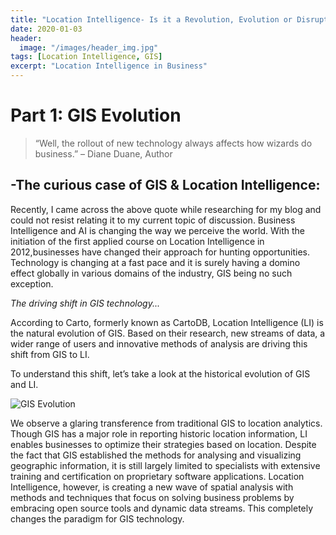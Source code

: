 ```yaml
---
title: "Location Intelligence- Is it a Revolution, Evolution or Disruption?"
date: 2020-01-03
header:
  image: "/images/header_img.jpg"
tags: [Location Intelligence, GIS]
excerpt: "Location Intelligence in Business"
---
```

# **Part 1: GIS Evolution**

> “Well, the rollout of new technology always affects how wizards do business.” – Diane Duane, Author

## -The curious case of GIS & Location Intelligence:
Recently, I came across the above quote while researching for my blog and could not resist relating it to my current topic of discussion. 
Business Intelligence and AI is changing the way we perceive the world. With the initiation of the first applied course on Location Intelligence in 2012,businesses have changed their approach for hunting opportunities. 
Technology is changing at a fast pace and it is surely having a domino effect globally in various domains of the industry, GIS being no such exception. 

*The driving shift in GIS technology...*

According to Carto, formerly known as CartoDB, Location Intelligence (LI) is the natural evolution of GIS. Based on their research, new streams of data, a wider range of users and innovative methods of analysis are driving this shift from GIS to LI. 

To understand this shift, let’s take a look at the historical evolution of GIS and LI.

![GIS Evolution]({{https://github.com/veena1486/veena1486.github.io}}/images/post2/evolution.jpg) <br>

We observe a glaring transference from traditional GIS to location analytics. Though GIS has a major role in reporting historic location information, LI enables businesses to optimize their strategies based on location. Despite the fact that GIS established the methods for analysing and visualizing geographic information, it is still largely limited to specialists with extensive training and certification on proprietary software applications. Location Intelligence, however, is creating a new wave of spatial analysis with methods and techniques that focus on solving business problems by embracing open source tools and dynamic data streams. This completely changes the paradigm for GIS technology.
